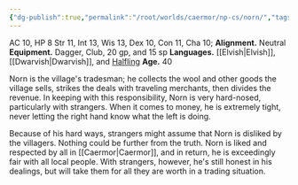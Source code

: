 ```yaml
---
{"dg-publish":true,"permalink":"/root/worlds/caermor/np-cs/norn/","tags":["Caermor"]}
---
```


AC 10, HP 8
Str 11, Int 13, Wis 13, Dex 10, Con 11, Cha 10; 
**Alignment.** Neutral
**Equipment.** Dagger, Club, 20 gp, and 15 sp
**Languages.** [[Elvish\|Elvish]], [[Dwarvish\|Dwarvish]], and [Halfling](Halfling.md)
**Age.** 40  

Norn is the village's tradesman; he collects the wool and other goods the village sells, strikes the deals with traveling merchants, then divides the revenue. In keeping with this responsibility, Norn is very hard-nosed, particularly with strangers. When it comes to money, he is extremely tight, never letting the right hand know what the left is doing.

Because of his hard ways, strangers might assume that Norn is disliked by the villagers. Nothing could be further from the truth. Norn is liked and respected by all in [[Caermor\|Caermor]], and in return, he is exceedingly fair with all local people. With strangers, however, he's still honest in his dealings, but will take them for all they are worth in a trading situation.

